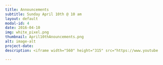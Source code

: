 ```yaml
---
title: Announcements
subtitle: Sunday April 10th @ 10 am
layout: default
modal-id: 4
date: 2016-04-10
img: white_pixel.png
thumbnail: April10thAnouncements.png
alt: image-alt
project-date:
description: <iframe width="560" height="315" src="https://www.youtube.com/embed/746Ze2VP0Cw" frameborder="0" allowfullscreen></iframe>

---
```

